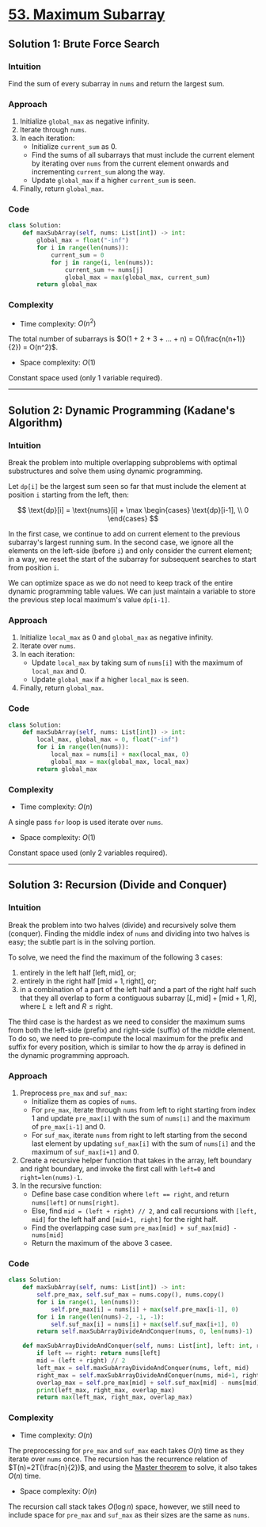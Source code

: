 # [53. Maximum Subarray](https://leetcode.com/problems/maximum-subarray/solutions/4047524/maximum-subarray-python-easy-explanations/)

## Solution 1: Brute Force Search

### Intuition

Find the sum of every subarray in `nums` and return the largest sum.

### Approach

1. Initialize `global_max` as negative infinity.
1. Iterate through `nums`.
1. In each iteration:
   - Initialize `current_sum` as 0.
   - Find the sums of all subarrays that must include the current element by iterating over `nums` from the current element onwards and incrementing `current_sum` along the way.
   - Update `global_max` if a higher `current_sum` is seen.
1. Finally, return `global_max`.

### Code

```python
class Solution:
    def maxSubArray(self, nums: List[int]) -> int:
        global_max = float("-inf")
        for i in range(len(nums)):
            current_sum = 0
            for j in range(i, len(nums)):
                current_sum += nums[j]
                global_max = max(global_max, current_sum)
        return global_max
```

### Complexity

- Time complexity: $O(n^2)$

The total number of subarrays is $O(1 + 2 + 3 + ... + n) = O(\frac{n(n+1)}{2}) = O(n^2)$.

- Space complexity: $O(1)$

Constant space used (only 1 variable required).

---

## Solution 2: Dynamic Programming (Kadane's Algorithm)

### Intuition

Break the problem into multiple overlapping subproblems with optimal substructures and solve them using dynamic programming.

Let `dp[i]` be the largest sum seen so far that must include the element at position `i` starting from the left, then:

$$
\text{dp}[i] = \text{nums}[i] + \max
\begin{cases}
    \text{dp}[i-1], \\
    0
\end{cases}
$$

In the first case, we continue to add on current element to the previous subarray's largest running sum.  In the second case, we ignore all the elements on the left-side (before `i`) and only consider the current element; in a way, we reset the start of the subarray for subsequent searches to start from position `i`.

We can optimize space as we do not need to keep track of the entire dynamic programming table values. We can just maintain a variable to store the previous step local maximum's value `dp[i-1]`.

### Approach

1. Initialize `local_max` as 0 and `global_max` as negative infinity.
1. Iterate over `nums`.
1. In each iteration:
    - Update `local_max` by taking sum of `nums[i]` with the maximum of `local_max` and 0.
    - Update `global_max` if a higher `local_max` is seen.
1. Finally, return `global_max`.

### Code

```python
class Solution:
    def maxSubArray(self, nums: List[int]) -> int:
        local_max, global_max = 0, float("-inf")
        for i in range(len(nums)):
            local_max = nums[i] + max(local_max, 0)
            global_max = max(global_max, local_max)
        return global_max
```

### Complexity

- Time complexity: $O(n)$

A single pass `for` loop is used iterate over `nums`.

- Space complexity: $O(1)$

Constant space used (only 2 variables required).

---

## Solution 3: Recursion (Divide and Conquer)

### Intuition

Break the problem into two halves (divide) and recursively solve them (conquer). Finding the middle index of `nums` and dividing into two halves is easy; the subtle part is in the solving portion.

To solve, we need the find the maximum of the following 3 cases:

1. entirely in the left half $[\text{left}, \text{mid}]$, or;
1. entirely in the right half $[\text{mid}+1, \text{right}]$, or;
1. in a combination of a part of the left half and a part of the right half such that they all overlap to form a contiguous subarray $[L, \text{mid}] + [\text{mid}+1, R]$, where $L \geq \text{left}$ and $R \leq \text{right}$.

The third case is the hardest as we need to consider the maximum sums from both the left-side (prefix) and right-side (suffix) of the middle element. To do so, we need to pre-compute the local maximum for the prefix and suffix for every position, which is similar to how the `dp` array is defined in the dynamic programming approach.

### Approach

1. Preprocess `pre_max` and `suf_max`:
   - Initialize them as copies of `nums`.
   - For `pre_max`, iterate through `nums` from left to right starting from index 1 and update `pre_max[i]` with the sum of `nums[i]` and the maximum of `pre_max[i-1]` and 0.
   - For `suf_max`, iterate `nums` from right to left starting from the second last element by updating `suf_max[i]` with the sum of `nums[i]` and the maximum of `suf_max[i+1]` and 0.
1. Create a recursive helper function that takes in the array, left boundary and right boundary, and invoke the first call with `left=0` and `right=len(nums)-1`.
1. In the recursive function:
    - Define base case condition where `left == right`, and return `nums[left]` or `nums[right]`.
   - Else, find `mid = (left + right) // 2`, and call recursions with `[left, mid]` for the left half and `[mid+1, right]` for the right half.
   - Find the overlapping case sum `pre_max[mid] + suf_max[mid] - nums[mid]`
   - Return the maximum of the above 3 casee.


### Code

```python
class Solution:
    def maxSubArray(self, nums: List[int]) -> int:
        self.pre_max, self.suf_max = nums.copy(), nums.copy()
        for i in range(1, len(nums)):
            self.pre_max[i] = nums[i] + max(self.pre_max[i-1], 0)
        for i in range(len(nums)-2, -1, -1):
            self.suf_max[i] = nums[i] + max(self.suf_max[i+1], 0)
        return self.maxSubArrayDivideAndConquer(nums, 0, len(nums)-1)

    def maxSubArrayDivideAndConquer(self, nums: List[int], left: int, right: int) -> int:
        if left == right: return nums[left]
        mid = (left + right) // 2
        left_max = self.maxSubArrayDivideAndConquer(nums, left, mid)
        right_max = self.maxSubArrayDivideAndConquer(nums, mid+1, right)
        overlap_max = self.pre_max[mid] + self.suf_max[mid] - nums[mid]
        print(left_max, right_max, overlap_max)
        return max(left_max, right_max, overlap_max)
```

### Complexity

- Time complexity: $O(n)$

The preprocessing for `pre_max` and `suf_max` each takes $O(n)$ time as they iterate over `nums` once. The recursion has the recurrence relation of $T(n)=2T(\frac{n}{2})$, and using the [Master theorem](https://en.wikipedia.org/wiki/Master_theorem_(analysis_of_algorithms)) to solve, it also takes $O(n)$ time.

- Space complexity: $O(n)$

The recursion call stack takes $O(\log n)$ space, however, we still need to include space for `pre_max` and `suf_max` as their sizes are the same as `nums`.
